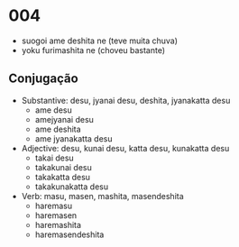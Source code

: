 # 004

- suogoi ame deshita ne (teve muita chuva)
- yoku furimashita ne (choveu bastante)

## Conjugação

- Substantive: desu, jyanai desu, deshita, jyanakatta desu
  - ame desu
  - amejyanai desu
  - ame deshita
  - ame jyanakatta desu
- Adjective: desu, kunai desu, katta desu, kunakatta desu
  - takai desu
  - takakunai desu
  - takakatta desu
  - takakunakatta desu
- Verb: masu, masen, mashita, masendeshita
  - haremasu
  - haremasen
  - haremashita
  - haremasendeshita
